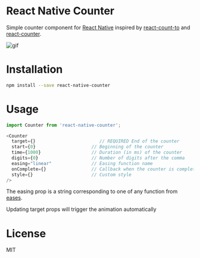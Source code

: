 React Native Counter
====================

Simple counter component for [React Native](http://facebook.github.io/react-native/)
inspired by [react-count-to](https://github.com/MicheleBertoli/react-count-to)
and [react-counter](https://github.com/saebekassebil/react-counter).

![gif](http://i.giphy.com/l4Jz4MOLaWYU61Oso.gif)

# Installation

```bash
npm install --save react-native-counter
```

# Usage

```javascript
import Counter from 'react-native-counter';

<Counter
  target={}                        // REQUIRED End of the counter
  start={0}                     // Beginning of the counter
  time={1000}                   // Duration (in ms) of the counter
  digits={0}                    // Number of digits after the comma
  easing="linear"               // Easing function name
  onComplete={}                 // Callback when the counter is completed
  style={}                      // Custom style
/>
```

The easing prop is a string corresponding to one of any function from [eases](https://github.com/mattdesl/eases).

Updating target props will trigger the animation automatically

# License

MIT
